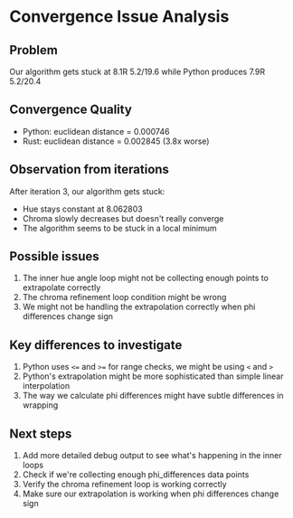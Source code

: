 # Convergence Issue Analysis

## Problem
Our algorithm gets stuck at 8.1R 5.2/19.6 while Python produces 7.9R 5.2/20.4

## Convergence Quality
- Python: euclidean distance = 0.000746
- Rust: euclidean distance = 0.002845 (3.8x worse)

## Observation from iterations
After iteration 3, our algorithm gets stuck:
- Hue stays constant at 8.062803
- Chroma slowly decreases but doesn't really converge
- The algorithm seems to be stuck in a local minimum

## Possible issues
1. The inner hue angle loop might not be collecting enough points to extrapolate correctly
2. The chroma refinement loop condition might be wrong
3. We might not be handling the extrapolation correctly when phi differences change sign

## Key differences to investigate
1. Python uses `<=` and `>=` for range checks, we might be using `<` and `>`
2. Python's extrapolation might be more sophisticated than simple linear interpolation
3. The way we calculate phi differences might have subtle differences in wrapping

## Next steps
1. Add more detailed debug output to see what's happening in the inner loops
2. Check if we're collecting enough phi_differences data points
3. Verify the chroma refinement loop is working correctly
4. Make sure our extrapolation is working when phi differences change sign